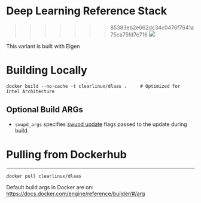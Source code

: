 # Deep Learning Reference Stack

>>>>>>> 85383eb2e662dc34c0476f7641a75ca75fd7e716
[![](https://images.microbadger.com/badges/image/clearlinux/dlaas.svg)](http://microbadger.com/images/clearlinux/dlaas "Get your own image badge on microbadger.com")

This variant is built with Eigen

# Building Locally

```
docker build --no-cache -t clearlinux/dlaas .     # Optimized for Intel Architecture
```

## Optional Build ARGs

* `swupd_args` specifies
  [swupd update](https://clearlinux.org/documentation/clear-linux/guides/maintenance/swupd-guide#perform-a-manual-update)
  flags passed to the update during build.

# Pulling from Dockerhub
---------------------------

```
docker pull clearlinux/dlaas
```

Default build args in Docker are on: https://docs.docker.com/engine/reference/builder/#/arg
